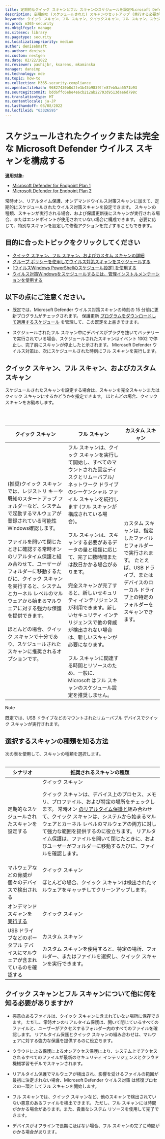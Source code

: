 ```yaml
---
title: 定期的なクイック スキャンとフル スキャンのスケジュールを設定Microsoft Defender ウイルス対策
description: 定期的な (スケジュールされた) スキャンのセットアップ (実行する必要がある場合、フル スキャンとクイック スキャンの実行のかどうかなど)
keywords: クイック スキャン、フル スキャン、クイックスキャン、フル スキャン、スケジュール スキャン、毎日、毎週、時刻、スケジュール済み、定期的、定期的
ms.prod: m365-security
ms.mktglfcycl: manage
ms.sitesec: library
ms.pagetype: security
ms.localizationpriority: medium
author: denisebmsft
ms.author: deniseb
ms.custom: nextgen
ms.date: 02/22/2022
ms.reviewer: pauhijbr, ksarens, mkaminska
manager: dansimp
ms.technology: mde
ms.topic: how-to
ms.collection: M365-security-compliance
ms.openlocfilehash: 96827430b8d2fe1b45b9839ffe87eb5aa5571b93
ms.sourcegitcommit: bdd6ffc6ebe4e6cb212ab22793d9513dae6d798c
ms.translationtype: MT
ms.contentlocale: ja-JP
ms.lasthandoff: 03/08/2022
ms.locfileid: "63326595"
---
```

# <a name="configure-scheduled-quick-or-full-microsoft-defender-antivirus-scans"></a>スケジュールされたクイックまたは完全な Microsoft Defender ウイルス スキャンを構成する

**適用対象:**
- [Microsoft Defender for Endpoint Plan 1](https://go.microsoft.com/fwlink/?linkid=2154037)
- [Microsoft Defender for Endpoint Plan 2](https://go.microsoft.com/fwlink/?linkid=2154037)

常時オン、リアルタイム保護、オンデマンドウイルス対策スキャンに加[](run-scan-microsoft-defender-antivirus.md)えて、定期的にスケジュールされたウイルス対策スキャンを設定できます。 スキャンの種類、スキャンが実行される場合、および保護更新後にスキャンが実行される場合、または[](manage-protection-updates-microsoft-defender-antivirus.md)エンドポイントが使用されていない場合に構成できます。 必要に応じて、特別なスキャンを設定して修復アクションを完了することもできます。

## <a name="what-do-you-want-to-do"></a>目的に合ったトピックをクリックしてください

- [クイック スキャン、フル スキャン、およびカスタム スキャンの詳細](#quick-scan-full-scan-and-custom-scan)
- [グループ ポリシーを使用してウイルス対策スキャンをスケジュールする](schedule-antivirus-scans-group-policy.md)
- [[ウイルスWindows PowerShellのスケジュール設定] を使用する](schedule-antivirus-scans-powershell.md)
- [ウイルス対策Windowsをスケジュールするには、管理インストルメンテーションを使用する](schedule-antivirus-scans-wmi.md)

## <a name="keep-the-following-points-in-mind"></a>以下の点にご注意ください。

- 既定では、Microsoft Defender ウイルス対策スキャンの時刻の 15 分前に更新プログラムがチェックされます。 保護更新 [プログラムをダウンロードして適用するスケジュール](manage-protection-update-schedule-microsoft-defender-antivirus.md) を管理して、この既定を上書きできます。

- スケジュールされたフル スキャン中にデバイスがプラグを抜いてバッテリーで実行されている場合、スケジュールされたスキャンはイベント 1002 で停止し、完了前にスキャンが停止したと示されます。 Microsoft Defender ウイルス対策は、次にスケジュールされた時刻にフル スキャンを実行します。

## <a name="quick-scan-full-scan-and-custom-scan"></a>クイック スキャン、フル スキャン、およびカスタム スキャン

スケジュールされたスキャンを設定する場合は、スキャンを完全スキャンまたはクイック スキャンにするかどうかを指定できます。 ほとんどの場合、クイック スキャンをお勧めします。

<br/><br/>

|クイック スキャン|フル スキャン|カスタム スキャン|
|---|---|---|
|(推奨)クイック スキャンでは、レジストリ キーや既知のスタートアップ フォルダーなど、システムで起動するマルウェアが登録されている可能性Windows確認します。 <br/><br/>ファイルを開いて閉じたときに確認する常時オンのリアルタイム保護と組み合わせて、ユーザーがフォルダーに移動するたびに、クイック スキャンを実行すると、システムとカーネル レベルのマルウェアから始まるマルウェアに対する強力な保護を提供できます。<br/><br/>ほとんどの場合、クイック スキャンで十分であり、スケジュールされたスキャンに推奨されるオプションです。|フル スキャンは、クイック スキャンを実行して開始し、すべてのマウントされた固定ディスクとリムーバブル/ネットワーク ドライブのシーケンシャル ファイル スキャンを続行します (フル スキャンが構成されている場合)。<br/><br/>フル スキャンは、スキャンする必要があるデータの量と種類に応じて、完了に数時間または数日かかる場合があります。<br/><br/>完全スキャンが完了すると、新しいセキュリティ インテリジェンスが利用できます。新しいセキュリティ インテリジェンスで他の脅威が検出されない場合は、新しいスキャンが必要になります。<br/><br/>フル スキャンに関連する時間とリソースのため、一般に、Microsoft はフル スキャンのスケジュール設定を推奨しません。|カスタム スキャンは、指定したファイルとフォルダーで実行されます。 たとえば、USB ドライブ、またはデバイスのローカル ドライブ上の特定のフォルダーをスキャンできます。|

> [!NOTE]
> 既定では、USB ドライブなどのマウントされたリムーバブル デバイスでクイック スキャンが実行されます。

## <a name="how-do-i-know-which-scan-type-to-choose"></a>選択するスキャンの種類を知る方法

次の表を使用して、スキャンの種類を選択します。
<br/><br/>

|シナリオ|推奨されるスキャンの種類|
|---|---|
|定期的なスケジュールされたスキャンを設定する|クイック スキャン <p> クイック スキャンは、デバイス上のプロセス、メモリ、プロファイル、および特定の場所をチェックします。 常時オン [のリアルタイム保護と](configure-real-time-protection-microsoft-defender-antivirus.md)組み合わせて、クイック スキャンは、システムから始まるマルウェアとカーネル レベルのマルウェアの両方に対して強力な範囲を提供するのに役立ちます。 リアルタイム保護は、ファイルを開いて閉じたときに、およびユーザーがフォルダーに移動するたびに、ファイルを確認します。|
|マルウェアなどの脅威が個々のデバイスで検出される|クイック スキャン <p> ほとんどの場合、クイック スキャンは検出されたマルウェアをキャッチしてクリーンアップします。|
|オンデマンド スキャンを [実行する](run-scan-microsoft-defender-antivirus.md)|クイック スキャン|
|USB ドライブなどのポータブル デバイスにマルウェアが含まれているのを確認する|カスタム スキャン <p> カスタム スキャンを使用すると、特定の場所、フォルダー、またはファイルを選択し、クイック スキャンを実行できます。|

## <a name="what-else-do-i-need-to-know-about-quick-and-full-scans"></a>クイック スキャンとフル スキャンについて他に何を知る必要がありますか?

- 悪意のあるファイルは、クイック スキャンに含まれていない場所に保存できます。 ただし、常時オンのリアルタイム保護は、開いて閉じているすべてのファイルと、ユーザーがアクセスするフォルダー内のすべてのファイルを確認します。 リアルタイム保護とクイック スキャンの組み合わせは、マルウェアに対する強力な保護を提供するのに役立ちます。

- クラウドによる保護によるオン[](cloud-protection-microsoft-defender-antivirus.md)アクセス保護により、システム上でアクセスされるすべてのファイルが最新のセキュリティ インテリジェンスとクラウド 機械学習モデルでスキャンされます。

- リアルタイム保護でマルウェアが検出され、影響を受けるファイルの範囲が最初に決定されない場合、Microsoft Defender ウイルス対策 は修復プロセスの一環としてフル スキャンを開始します。

- フル スキャンでは、クイック スキャンなど、他のスキャンで検出されていない悪意のあるファイルを検出できます。 ただし、フル スキャンには時間がかかる場合があります。また、貴重なシステム リソースを使用して完了できます。

- デバイスがオフラインで長期に及ばない場合、フル スキャンの完了に時間がかかる場合があります。
